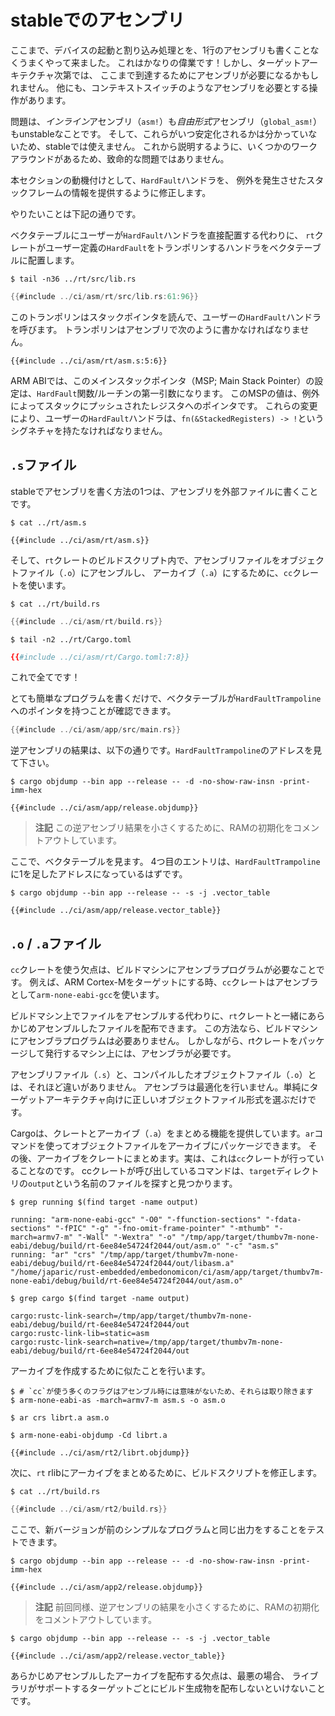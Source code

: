<!-- # Assembly on stable -->

# stableでのアセンブリ

<!-- 
So far we have managed to boot the device and handle interrupts without a single
line of assembly. That's quite a feat! But depending on the architecture you are
targeting you may need some assembly to get to this point. There are also some
operations like context switching that require assembly, etc.
 -->

ここまで、デバイスの起動と割り込み処理とを、1行のアセンブリも書くことなくうまくやって来ました。
これはかなりの偉業です！しかし、ターゲットアーキテクチャ次第では、
ここまで到達するためにアセンブリが必要になるかもしれません。
他にも、コンテキストスイッチのようなアセンブリを必要とする操作があります。

<!-- 
The problem is that both *inline* assembly (`asm!`) and *free form* assembly
(`global_asm!`) are unstable, and there's no estimate for when they'll be
stabilized, so you can't use them on stable . This is not a showstopper because
there are some workarounds which we'll document here.
 -->

問題は、*インライン*アセンブリ（`asm!`）も*自由形式*アセンブリ（`global_asm!`）もunstableなことです。
そして、これらがいつ安定化されるかは分かっていないため、stableでは使えません。
これから説明するように、いくつかのワークアラウンドがあるため、致命的な問題ではありません。

<!-- 
To motivate this section we'll tweak the `HardFault` handler to provide
information about the stack frame that generated the exception.
 -->

本セクションの動機付けとして、`HardFault`ハンドラを、
例外を発生させたスタックフレームの情報を提供するように修正します。

<!-- Here's what we want to do: -->

やりたいことは下記の通りです。

<!-- 
Instead of letting the user directly put their `HardFault` handler in the vector
table we'll make the `rt` crate put a trampoline to the user-defined `HardFault`
handler in the vector table.
 -->

ベクタテーブルにユーザーが`HardFault`ハンドラを直接配置する代わりに、
`rt`クレートがユーザー定義の`HardFault`をトランポリンするハンドラをベクタテーブルに配置します。

``` console
$ tail -n36 ../rt/src/lib.rs
```

``` rust
{{#include ../ci/asm/rt/src/lib.rs:61:96}}
```

<!-- 
This trampoline will read the stack pointer and then call the user `HardFault`
handler. The trampoline will have to be written in assembly:
 -->

このトランポリンはスタックポインタを読んで、ユーザーの`HardFault`ハンドラを呼びます。
トランポリンはアセンブリで次のように書かなければなりません。

``` armasm
{{#include ../ci/asm/rt/asm.s:5:6}}
```

<!-- 
Due to how the ARM ABI works this sets the Main Stack Pointer (MSP) as the first
argument of the `HardFault` function / routine. This MSP value also happens to
be a pointer to the registers pushed to the stack by the exception. With these
changes the user `HardFault` handler must now have signature
`fn(&StackedRegisters) -> !`.
 -->

ARM ABIでは、このメインスタックポインタ（MSP; Main Stack Pointer）の設定は、`HardFault`関数/ルーチンの第一引数になります。
このMSPの値は、例外によってスタックにプッシュされたレジスタへのポインタです。
これらの変更により、ユーザーの`HardFault`ハンドラは、`fn(&StackedRegisters) -> !`というシグネチャを持たなければなりません。

<!-- ## `.s` files -->

## `.s`ファイル

<!-- One approach to stable assembly is to write the assembly in an external file: -->

stableでアセンブリを書く方法の1つは、アセンブリを外部ファイルに書くことです。

``` console
$ cat ../rt/asm.s
```

``` armasm
{{#include ../ci/asm/rt/asm.s}}
```

<!-- 
And use the `cc` crate in the build script of the `rt` crate to assemble that
file into an object file (`.o`) and then into an archive (`.a`).
 -->

そして、`rt`クレートのビルドスクリプト内で、アセンブリファイルをオブジェクトファイル（`.o`）にアセンブルし、
アーカイブ（`.a`）にするために、`cc`クレートを使います。

``` console
$ cat ../rt/build.rs
```

``` rust
{{#include ../ci/asm/rt/build.rs}}
```

``` console
$ tail -n2 ../rt/Cargo.toml
```

``` toml
{{#include ../ci/asm/rt/Cargo.toml:7:8}}
```

<!-- And that's it! -->

これで全てです！

<!-- 
We can confirm that the vector table contains a pointer to `HardFaultTrampoline`
by writing a very simple program.
 -->

とても簡単なプログラムを書くだけで、ベクタテーブルが`HardFaultTrampoline`へのポインタを持つことが確認できます。

``` rust
{{#include ../ci/asm/app/src/main.rs}}
```

<!-- Here's the disassembly. Look at the address of `HardFaultTrampoline`. -->

逆アセンブリの結果は、以下の通りです。`HardFaultTrampoline`のアドレスを見て下さい。

``` console
$ cargo objdump --bin app --release -- -d -no-show-raw-insn -print-imm-hex
```

``` text
{{#include ../ci/asm/app/release.objdump}}
```

<!-- 
> **NOTE:** To make this disassembly smaller I commented out the initialization
> of RAM
 -->

> **注記** この逆アセンブリ結果を小さくするために、RAMの初期化をコメントアウトしています。

<!-- 
Now look at the vector table. The 4th entry should be the address of
`HardFaultTrampoline` plus one.
 -->

ここで、ベクタテーブルを見ます。
4つ目のエントリは、`HardFaultTrampoline`に1を足したアドレスになっているはずです。

``` console
$ cargo objdump --bin app --release -- -s -j .vector_table
```

``` text
{{#include ../ci/asm/app/release.vector_table}}
```

<!-- ## `.o` / `.a` files -->

## `.o` / `.a`ファイル

<!-- 
The downside of using the `cc` crate is that it requires some assembler program
on the build machine. For example when targeting ARM Cortex-M the `cc` crate
uses `arm-none-eabi-gcc` as the assembler.
 -->

`cc`クレートを使う欠点は、ビルドマシンにアセンブラプログラムが必要なことです。
例えば、ARM Cortex-Mをターゲットにする時、`cc`クレートはアセンブラとして`arm-none-eabi-gcc`を使います。

<!-- 
Instead of assembling the file on the build machine we can ship a pre-assembled
file with the `rt` crate. That way no assembler program is required on the build
machine. However, you would still need an assembler on the machine that packages
and publishes the crate.
 -->

ビルドマシン上でファイルをアセンブルする代わりに、`rt`クレートと一緒にあらかじめアセンブルしたファイルを配布できます。
この方法なら、ビルドマシンにアセンブラプログラムは必要ありません。
しかしながら、rtクレートをパッケージして発行するマシン上には、アセンブラが必要です。

<!-- 
There's not much difference between an assembly (`.s`) file and its *compiled*
version: the object (`.o`) file. The assembler doesn't do any optimization; it
simply chooses the right object file format for the target architecture.
 -->

アセンブリファイル（`.s`）と、コンパイルしたオブジェクトファイル（`.o`）とは、それほど違いがありません。
アセンブラは最適化を行いません。単純にターゲットアーキテクチャ向けに正しいオブジェクトファイル形式を選ぶだけです。

<!-- 
Cargo provides support for bundling archives (`.a`) with crates. We can package
object files into an archive using the `ar` command and then bundle the archive
with the crate. In fact, this what the `cc` crate does; you can see the commands
it invoked by searching for a file named `output` in the `target` directory.
 -->

Cargoは、クレートとアーカイブ（`.a`）をまとめる機能を提供しています。`ar`コマンドを使ってオブジェクトファイルをアーカイブにパッケージできます。
その後、アーカイブをクレートにまとめます。実は、これは`cc`クレートが行っていることなのです。
ccクレートが呼び出しているコマンドは、`target`ディレクトリの`output`という名前のファイルを探すと見つかります。

``` console
$ grep running $(find target -name output)
```

``` text
running: "arm-none-eabi-gcc" "-O0" "-ffunction-sections" "-fdata-sections" "-fPIC" "-g" "-fno-omit-frame-pointer" "-mthumb" "-march=armv7-m" "-Wall" "-Wextra" "-o" "/tmp/app/target/thumbv7m-none-eabi/debug/build/rt-6ee84e54724f2044/out/asm.o" "-c" "asm.s"
running: "ar" "crs" "/tmp/app/target/thumbv7m-none-eabi/debug/build/rt-6ee84e54724f2044/out/libasm.a" "/home/japaric/rust-embedded/embedonomicon/ci/asm/app/target/thumbv7m-none-eabi/debug/build/rt-6ee84e54724f2044/out/asm.o"
```

``` console
$ grep cargo $(find target -name output)
```

``` tetx
cargo:rustc-link-search=/tmp/app/target/thumbv7m-none-eabi/debug/build/rt-6ee84e54724f2044/out
cargo:rustc-link-lib=static=asm
cargo:rustc-link-search=native=/tmp/app/target/thumbv7m-none-eabi/debug/build/rt-6ee84e54724f2044/out
```

<!-- We'll do something similar to produce an archive. -->

アーカイブを作成するために似たことを行います。

``` console
$ # `cc`が使う多くのフラグはアセンブル時には意味がないため、それらは取り除きます
$ arm-none-eabi-as -march=armv7-m asm.s -o asm.o

$ ar crs librt.a asm.o

$ arm-none-eabi-objdump -Cd librt.a
```

``` text
{{#include ../ci/asm/rt2/librt.objdump}}
```

<!-- 
Next we modify the build script to bundle this archive with the `rt` rlib.
 -->

次に、`rt` rlibにアーカイブをまとめるために、ビルドスクリプトを修正します。

``` console
$ cat ../rt/build.rs
```

``` rust
{{#include ../ci/asm/rt2/build.rs}}
```

<!-- 
Now we can test this new version against the simple program from before and
we'll get the same output.
 -->

ここで、新バージョンが前のシンプルなプログラムと同じ出力をすることをテストできます。

``` console
$ cargo objdump --bin app --release -- -d -no-show-raw-insn -print-imm-hex
```

``` text
{{#include ../ci/asm/app2/release.objdump}}
```

<!-- 
> **NOTE**: As before I have commented out the RAM initialization to make the
> disassembly smaller.
 -->

> **注記** 前回同様、逆アセンブリの結果を小さくするために、RAMの初期化をコメントアウトしています。

``` console
$ cargo objdump --bin app --release -- -s -j .vector_table
```

``` text
{{#include ../ci/asm/app2/release.vector_table}}
```

<!-- 
The downside of shipping pre-assembled archives is that, in the worst case
scenario, you'll need to ship one build artifact for each compilation target
your library supports.
 -->

あらかじめアセンブルしたアーカイブを配布する欠点は、最悪の場合、
ライブラリがサポートするターゲットごとにビルド生成物を配布しないといけないことです。
